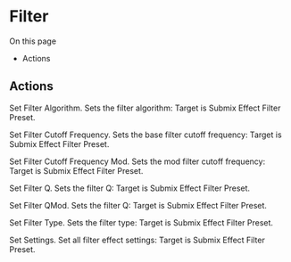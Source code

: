 # Filter

On this page 

  * Actions





## Actions

Set Filter Algorithm. Sets the filter algorithm: Target is Submix Effect Filter Preset.

Set Filter Cutoff Frequency. Sets the base filter cutoff frequency: Target is Submix Effect Filter Preset.

Set Filter Cutoff Frequency Mod. Sets the mod filter cutoff frequency: Target is Submix Effect Filter Preset.

Set Filter Q. Sets the filter Q: Target is Submix Effect Filter Preset.

Set Filter QMod. Sets the filter Q: Target is Submix Effect Filter Preset.

Set Filter Type. Sets the filter type: Target is Submix Effect Filter Preset.

Set Settings. Set all filter effect settings: Target is Submix Effect Filter Preset.

